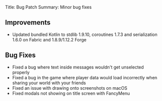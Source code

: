 Title: Bug Patch
Summary: Minor bug fixes

## Improvements
- Updated bundled Kotlin to stdlib 1.9.10, coroutines 1.7.3 and serialization 1.6.0 on Fabric and 1.8.9/1.12.2 Forge

## Bug Fixes
- Fixed a bug where text inside messages wouldn't get unselected properly
- Fixed a bug in the game where player data would load incorrectly when sharing your world with your friends
- Fixed an issue with drawing onto screenshots on macOS
- Fixed modals not showing on title screen with FancyMenu
